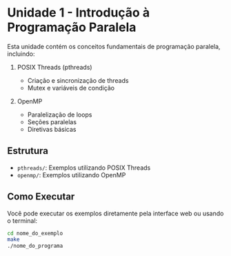 # Unidade 1 - Introdução à Programação Paralela

Esta unidade contém os conceitos fundamentais de programação paralela, incluindo:

1. POSIX Threads (pthreads)
   - Criação e sincronização de threads
   - Mutex e variáveis de condição
   
2. OpenMP
   - Paralelização de loops
   - Seções paralelas
   - Diretivas básicas

## Estrutura

- `pthreads/`: Exemplos utilizando POSIX Threads
- `openmp/`: Exemplos utilizando OpenMP

## Como Executar

Você pode executar os exemplos diretamente pela interface web ou usando o terminal:

```bash
cd nome_do_exemplo
make
./nome_do_programa
```

